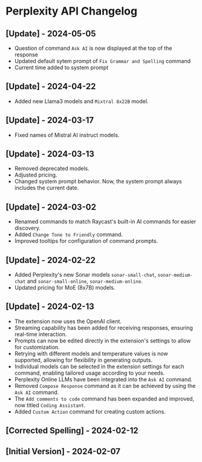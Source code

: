 # Perplexity API Changelog

## [Update] - 2024-05-05

 - Question of command `Ask AI` is now displayed at the top of the response
 - Updated default sytem prompt of `Fix Grammar and Spelling` command
 - Current time added to system prompt

## [Update] - 2024-04-22

- Added new Llama3 models and `Mixtral 8x22B` model.

## [Update] - 2024-03-17

- Fixed names of Mistral AI instruct models.

## [Update] - 2024-03-13

- Removed deprecated models.
- Adjusted pricing.
- Changed system prompt behavior. Now, the system prompt always includes the current date.

## [Update] - 2024-03-02

- Renamed commands to match Raycast's built-in AI commands for easier discovery.
- Added `Change Tone to Friendly` command.
- Improved tooltips for configuration of command prompts.

## [Update] - 2024-02-22

- Added Perplexity's new Sonar models `sonar-small-chat`, `sonar-medium-chat` and `sonar-small-online`, `sonar-medium-online`.
- Updated pricing for MoE (8x7B) models.

## [Update] - 2024-02-13

- The extension now uses the OpenAI client.
- Streaming capability has been added for receiving responses, ensuring real-time interaction.
- Prompts can now be edited directly in the extension's settings to allow for customization.
- Retrying with different models and temperature values is now supported, allowing for flexibility in generating outputs.
- Individual models can be selected in the extension settings for each command, enabling tailored usage according to your needs.
- Perplexity Online LLMs have been integrated into the `Ask AI` command.
- Removed `Compose Response` command as it can be achieved by using the `Ask AI` command.
- The `Add comments to code` command has been expanded and improved, now titled `Coding Assistant`.
- Added `Custom Action` command for creating custom actions.

## [Corrected Spelling] - 2024-02-12

## [Initial Version] - 2024-02-07

